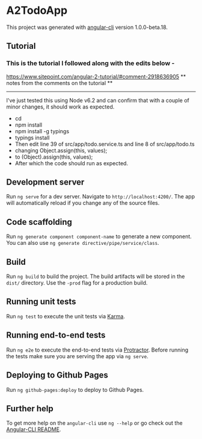 # A2TodoApp

This project was generated with [angular-cli](https://github.com/angular/angular-cli) version 1.0.0-beta.18.

## Tutorial 
### This is the tutorial I followed along with the edits below - 
https://www.sitepoint.com/angular-2-tutorial/#comment-2918636905
 ** notes from the comments on the tutorial **
 *********************************************
I've just tested this using Node v6.2 and can confirm that with a couple of minor changes, it should work as expected.
- cd <your todo app>
- npm install
- npm install -g typings
- typings install
- Then edit line 39 of src/app/todo.service.ts and line 8 of src/app/todo.ts 
- changing Object.assign(this, values); 
- to (<any>Object).assign(this, values);
- After which the code should run as expected.

## Development server
Run `ng serve` for a dev server. Navigate to `http://localhost:4200/`. The app will automatically reload if you change any of the source files.

## Code scaffolding

Run `ng generate component component-name` to generate a new component. You can also use `ng generate directive/pipe/service/class`.

## Build

Run `ng build` to build the project. The build artifacts will be stored in the `dist/` directory. Use the `-prod` flag for a production build.

## Running unit tests

Run `ng test` to execute the unit tests via [Karma](https://karma-runner.github.io).

## Running end-to-end tests

Run `ng e2e` to execute the end-to-end tests via [Protractor](http://www.protractortest.org/).
Before running the tests make sure you are serving the app via `ng serve`.

## Deploying to Github Pages

Run `ng github-pages:deploy` to deploy to Github Pages.

## Further help

To get more help on the `angular-cli` use `ng --help` or go check out the [Angular-CLI README](https://github.com/angular/angular-cli/blob/master/README.md).
